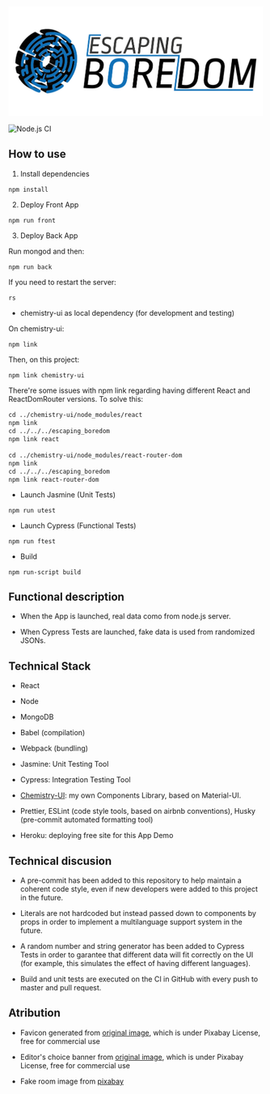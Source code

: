 ![Escaping Boredom Logo](https://github.com/W01fw00d/escaping_boredom/blob/master/public/escaping-boredom-title-logo.png?raw=true)

![Node.js CI](https://github.com/W01fw00d/escaping_boredom/workflows/Node.js%20CI/badge.svg)

## How to use

1. Install dependencies

```
npm install
```

2. Deploy Front App

```
npm run front
```

3. Deploy Back App

Run mongod and then:

```
npm run back
```

If you need to restart the server:

```
rs
```

- chemistry-ui as local dependency (for development and testing)

On chemistry-ui:

```
npm link
```

Then, on this project:

```
npm link chemistry-ui
```

There're some issues with npm link regarding having different React and ReactDomRouter versions.
To solve this:

```
cd ../chemistry-ui/node_modules/react
npm link
cd ../../../escaping_boredom
npm link react

cd ../chemistry-ui/node_modules/react-router-dom
npm link
cd ../../../escaping_boredom
npm link react-router-dom
```

- Launch Jasmine (Unit Tests)

```
npm run utest
```

- Launch Cypress (Functional Tests)

```
npm run ftest
```

- Build

```
npm run-script build
```

## Functional description

- When the App is launched, real data como from node.js server.

- When Cypress Tests are launched, fake data is used from randomized JSONs.

## Technical Stack

- React

- Node
- MongoDB

- Babel (compilation)
- Webpack (bundling)

- Jasmine: Unit Testing Tool
- Cypress: Integration Testing Tool

- [Chemistry-UI](https://github.com/W01fw00d/chemistry-ui): my own Components Library, based on Material-UI.

- Prettier, ESLint (code style tools, based on airbnb conventions), Husky (pre-commit automated formatting tool)

- Heroku: deploying free site for this App Demo

## Technical discusion

- A pre-commit has been added to this repository to help maintain a coherent code style, even if new developers were added to this project in the future.

- Literals are not hardcoded but instead passed down to components by props in order to implement a multilanguage support system in the future.

- A random number and string generator has been added to Cypress Tests in order to garantee that different data will fit correctly on the UI (for example, this simulates the effect of having different languages).

- Build and unit tests are executed on the CI in GitHub with every push to master and pull request.

## Atribution

- Favicon generated from [original image](https://pixabay.com/photos/leuchtkasten-shield-output-note-1773916/), which is under Pixabay License, free for commercial use

- Editor's choice banner from [original image](https://pixabay.com/illustrations/tape-red-decor-for-the-web-plate-2410588/), which is under Pixabay License, free for commercial use

- Fake room image from [pixabay](https://pixabay.com/photos/wall-furniture-design-apartment-416060/)
